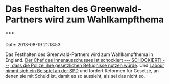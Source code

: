 Das Festhalten des Greenwald-Partners wird zum Wahlkampfthema \...
==================================================================

Date: 2013-08-19 21:18:53

Das Festhalten des Greenwald-Partners wird zum Wahlkampfthema in
England. [Der Chef des Innenausschusses ist schockiert --- SCHOCKIERT!
---, dass die Polizei ihre gesetzlichen Befugnisse nutzen
würde](http://www.theguardian.com/uk-news/2013/aug/19/detention-david-miranda-keith-vaz-glenn-greenwald).
Und [Labour nimmt sich ein Beispiel an der
SPD](http://www.theguardian.com/world/2013/aug/19/david-miranda-detention-labour-glen-greenwald)
und fordert Reformen für Gesetze, an denen sie mit Schuld ist, damit es
so aussieht, als sei das nicht so.
